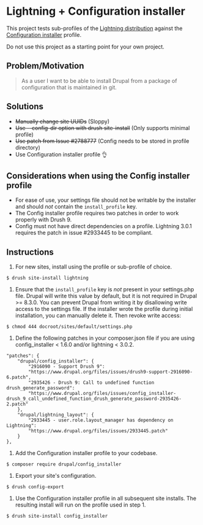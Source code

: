 # Lightning + Configuration installer

This project tests sub-profiles of the [Lightning distribution](https://www.drupal.org/project/lightning) against the
[Configuration installer](https://www.drupal.org/project/config_installer) profile.

Do not use this project as a starting point for your own project.

## Problem/Motivation

> As a user I want to be able to install Drupal from a package of configuration that is maintained in git.


## Solutions
* ~~Manually change site UUIDs~~ (Sloppy)
* ~~Use --config-dir option with drush site-install~~ (Only supports minimal profile)
* ~~Use patch from Issue #2788777~~ (Config needs to be stored in profile directory)
* Use Configuration installer profile 👌

## Considerations when using the Config installer profile
* For ease of use, your settings file should not be writable by the installer
  and should *not* contain the `install_profile` key.
* The Config installer profile requires two patches in order to work properly
  with Drush 9.
* Config must not have direct dependencies on a profile. Lightning 3.0.1
  requires the patch in issue #2933445 to be compliant.

## Instructions
1. For new sites, install using the profile or sub-profile of choice.

  ```
  $ drush site-install lightning
  ```

1. Ensure that the `install_profile` key is *not* present in your settings.php
  file. Drupal will write this value by default, but it is not required in
  Drupal >= 8.3.0. You can prevent Drupal from writing it by disallowing write
  access to the settings file. If the installer wrote the profile during initial
  installation, you can manually delete it. Then revoke write access:
  ```
  $ chmod 444 docroot/sites/default/settings.php
  ```
1. Define the following patches in your composer.json file if you are using
  config_installer < 1.6.0 and/or lightning < 3.0.2.
  
  ```
  "patches": {
      "drupal/config_installer": {
          "2916090 - Support Drush 9":
          "https://www.drupal.org/files/issues/drush9-support-2916090-6.patch",
          "2935426 - Drush 9: Call to undefined function drush_generate_password":
          "https://www.drupal.org/files/issues/config_installer-drush_9_call_undefined_function_drush_generate_password-2935426-2.patch"
      },
      "drupal/lightning_layout": {
          "2933445 - user.role.layout_manager has dependency on Lightning":
          "https://www.drupal.org/files/issues/2933445.patch"
      }
  },
  ```
1. Add the Configuration installer profile to your codebase.
  
  ```
  $ composer require drupal/config_installer
  ```
1. Export your site's configuration.
  
  ```
  $ drush config-export
  ```
1. Use the Configuration installer profile in all subsequent site installs. The
  resulting install will run on the profile used in step 1. 
  
  ```
  $ drush site-install config_installer 
  ```
